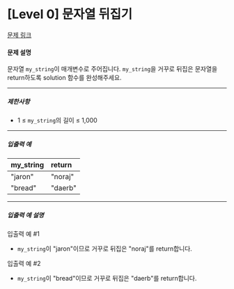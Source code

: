 # [Level 0] 문자열 뒤집기

[문제 링크](https://school.programmers.co.kr/learn/courses/30/lessons/120822)

#### 문제 설명

문자열 ```my_string```이 매개변수로 주어집니다. ```my_string```을 거꾸로 뒤집은 문자열을 return하도록 solution 함수를 완성해주세요.

---

##### 제한사항

- 1 ≤ ```my_string```의 길이 ≤ 1,000

---

##### 입출력 예

|my_string|return|
|:---|:---|
|"jaron"|"noraj"|
|"bread"|"daerb"|

---

##### 입출력 예 설명

입출력 예 #1

- ```my_string```이 "jaron"이므로 거꾸로 뒤집은 "noraj"를 return합니다.

입출력 예 #2

- ```my_string```이 "bread"이므로 거꾸로 뒤집은 "daerb"를 return합니다.
